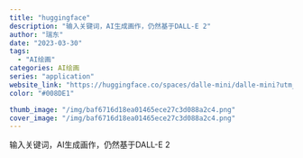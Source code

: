 ```yaml
---
title: "huggingface"
description: "输入关键词，AI生成画作，仍然基于DALL-E 2"
author: "瑞东"
date: "2023-03-30"
tags:
  - "AI绘画"
categories: AI绘画
series: "application"
website_link: "https://huggingface.co/spaces/dalle-mini/dalle-mini?utm_source=httpsshadiao.pro"
color: "#008DE1"

thumb_image: "/img/baf6716d18ea01465ece27c3d088a2c4.png"
cover_image: "/img/baf6716d18ea01465ece27c3d088a2c4.png"
---
```


输入关键词，AI生成画作，仍然基于DALL-E 2